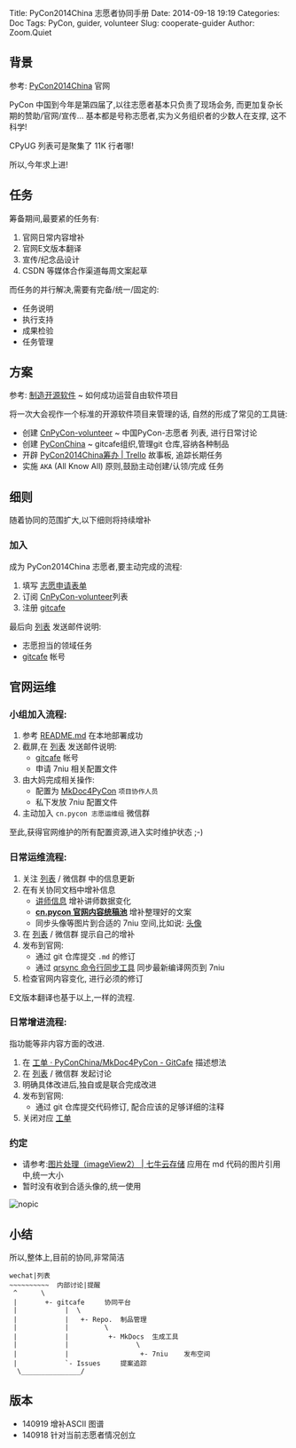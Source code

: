 Title: PyCon2014China 志愿者协同手册
Date: 2014-09-18 19:19
Categories: Doc
Tags:  PyCon, guider, volunteer
Slug: cooperate-guider
Author: Zoom.Quiet

## 背景
参考: [PyCon2014China](http://cn.pycon.org/2014/) 官网

PyCon 中国到今年是第四届了,以往志愿者基本只负责了现场会务,
而更加复杂长期的赞助/官网/宣传... 基本都是号称志愿者,实为义务组织者的少数人在支撑,
这不科学!

CPyUG 列表可是聚集了 11K 行者哪!

所以,今年求上进!

## 任务
筹备期间,最要紧的任务有:

1. 官网日常内容增补
2. 官网E文版本翻译
3. 宣传/纪念品设计
4. CSDN 等媒体合作渠道每周文案起草

而任务的并行解决,需要有完备/统一/固定的:

- 任务说明
- 执行支持
- 成果检验
- 任务管理


## 方案
参考: [制造开源软件](http://producingoss.com/zh/) ~ 如何成功运营自由软件项目

将一次大会视作一个标准的开源软件项目来管理的话,
自然的形成了常见的工具链:

- 创建 [CnPyCon-volunteer](cnpycon-volunteer@googlegroups.com) ~ 中国PyCon-志愿者 列表, 进行日常讨论
- 创建 [PyConChina](https://gitcafe.com/PyConChina) ~ gitcafe组织,管理git 仓库,容纳各种制品
- 开辟 [PyCon2014China筹办 | Trello](https://trello.com/b/TLsl0TM7/pycon2014china) 故事板, 追踪长期任务
- 实施 `AKA` (All Know All) 原则,鼓励主动创建/认领/完成 任务

## 细则
随着协同的范围扩大,以下细则将持续增补

### 加入

成为 PyCon2014China 志愿者,要主动完成的流程:

1. 填写 [志愿申请表单](http://cn.pycon.org/2014/volunteer/)
2. 订阅 [CnPyCon-volunteer](cnpycon-volunteer@googlegroups.com)列表
3. 注册 [gitcafe](https://gitcafe.com)

最后向 [列表](cnpycon-volunteer@googlegroups.com) 发送邮件说明:

- 志愿担当的领域任务
- [gitcafe](https://gitcafe.com) 帐号

## 官网运维

### 小组加入流程:

1. 参考 [README.md](https://gitcafe.com/PyConChina/MkDoc4PyCon/blob/master/README.md) 在本地部署成功
2. 截屏,在 [列表](cnpycon-volunteer@googlegroups.com) 发送邮件说明:
    -  [gitcafe](https://gitcafe.com) 帐号
    -  申请 7niu 相关配置文件
3. 由大妈完成相关操作:
    - 配置为 [MkDoc4PyCon](https://gitcafe.com/PyConChina/MkDoc4PyCon) `项目协作人员` 
    - 私下发放 7niu 配置文件 
4. 主动加入 `cn.pycon 志愿运维组` 微信群

至此,获得官网维护的所有配置资源,进入实时维护状态 ;-)

### 日常运维流程:

1. 关注 [列表](cnpycon-volunteer@googlegroups.com) / 微信群 中的信息更新
2. 在有关协同文档中增补信息
    - [讲师信息](https://docs.google.com/spreadsheet/ccc?key=0AgPxePCteZKodHRiNHV1N0Y0OVR5RTh2a2VWLWY5WUE#gid=7) 增补讲师数据变化
    - **[cn.pycon 官网内容统稿池](https://docs.google.com/document/d/1baO6J9LL4QGsSk9bVkHu7G0iF-1TUhuTwAubj4xETeg/edit#)** 增补整理好的文案
    - 同步头像等图片到合适的 7niu 空间,比如说: [头像](http://pyconcn.qiniudn.com/zoomquiet/stuff14/id/index.html)
3. 在 [列表](cnpycon-volunteer@googlegroups.com) / 微信群 提示自己的增补
4. 发布到官网:
    - 通过 git 仓库提交 `.md` 的修订
    - 通过 [qrsync 命令行同步工具](http://developer.qiniu.com/docs/v6/tools/qrsync.html) 同步最新编译网页到 7niu
5. 检查官网内容变化, 进行必须的修订

E文版本翻译也基于以上,一样的流程.

### 日常增进流程:
指功能等非内容方面的改进.

1. 在 [工单 · PyConChina/MkDoc4PyCon - GitCafe](https://gitcafe.com/PyConChina/MkDoc4PyCon/tickets) 描述想法
2. 在 [列表](cnpycon-volunteer@googlegroups.com) / 微信群 发起讨论
3. 明确具体改进后,独自或是联合完成改进
4. 发布到官网:
    - 通过 git 仓库提交代码修订, 配合应该的足够详细的注释
5. 关闭对应 [工单](https://gitcafe.com/PyConChina/MkDoc4PyCon/tickets)


### 约定

- 请参考:[图片处理（imageView2） | 七牛云存储](http://developer.qiniu.com/docs/v6/api/reference/fop/image/imageview2.html) 应用在 md 代码的图片引用中,统一大小
- 暂时没有收到合适头像的,统一使用

![nopic](http://pyconcn.qiniudn.com/zoomquiet/stuff14/id/nopic.gif)


## 小结

所以,整体上,目前的协同,非常简洁


    wechat|列表
    ~~~~~~~~~~  内部讨论|提醒
     ^      \
     |       +- gitcafe     协同平台                  
     |            |  \
     |            |   +- Repo.  制品管理
     |            |         \
     |            |          +- MkDocs  生成工具
     |            |                 \
     |            |                  +- 7niu    发布空间
     |            `- Issues     提案追踪
      \_______________/





## 版本

- 140919 增补ASCII 图谱
- 140918 针对当前志愿者情况创立

